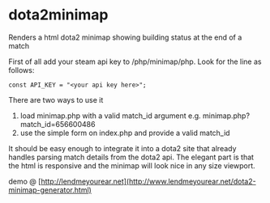 dota2minimap
============

Renders a html dota2 minimap showing building status at the end of a match

First of all add your steam api key to /php/minimap/php. Look for the line as follows:

    const API_KEY = "<your api key here>";

There are two ways to use it
1. load minimap.php with a valid match_id argument e.g. minimap.php?match_id=656600486
2. use the simple form on index.php and provide a valid match_id

It should be easy enough to integrate it into a dota2 site that already handles parsing match details from the dota2 api. The elegant part is that the html is responsive and the minimap will look nice in any size viewport.

demo @ [http://lendmeyourear.net](http://www.lendmeyourear.net/dota2-minimap-generator.html)
